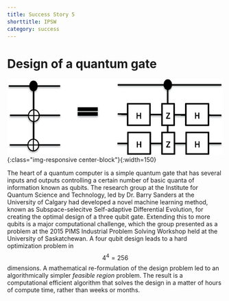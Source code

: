 ```yaml
---
title: Success Story 5
shorttitle: IPSW
category: success
---
```


# Design of a quantum gate

![Qgate](/img/portfolio/QuantumGate.png){:class="img-responsive center-block"}{:width=150}

The heart of a quantum computer is a simple quantum gate that has several inputs and outputs controlling a certain number of basic quanta of information known as qubits. The research group at the Institute for Quantum Science and Technology, led by Dr. Barry Sanders at the University of Calgary had developed a novel machine learning method, known as Subspace-selecitve Self-adaptive Differential Evolution, for creating the optimal design of a three qubit gate. Extending this to more qubits is a major computational challenge, which the group presented as a problem at the 2015 PIMS Industrial Problem Solving Workshop held at the University of Saskatchewan.  A four qubit design leads to a hard optimization problem in $$4^4 = 256$$  dimensions. A mathematical re-formulation of the design problem led to an algorithmically simpler *feasible region* problem. The result is a computational efficient algorithm that solves the design in a matter of hours of compute time, rather than weeks or months. 
